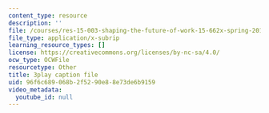 ```yaml
---
content_type: resource
description: ''
file: /courses/res-15-003-shaping-the-future-of-work-15-662x-spring-2016/96f6c689068b2f5290e88e73de6b9159_Wi4W4PTzdhI.srt
file_type: application/x-subrip
learning_resource_types: []
license: https://creativecommons.org/licenses/by-nc-sa/4.0/
ocw_type: OCWFile
resourcetype: Other
title: 3play caption file
uid: 96f6c689-068b-2f52-90e8-8e73de6b9159
video_metadata:
  youtube_id: null
---
```

